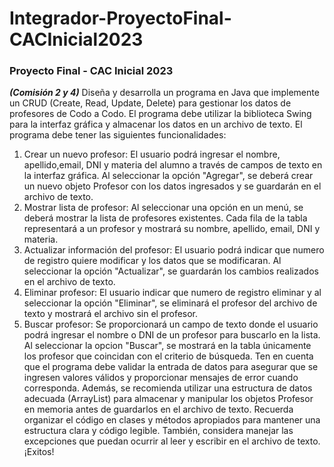 # Integrador-ProyectoFinal-CACInicial2023
### Proyecto Final - CAC Inicial 2023
 ***(Comisión 2 y 4)***
Diseña y desarrolla un programa en Java que implemente un CRUD (Create, Read, Update, Delete)
para gestionar los datos de profesores de Codo a Codo. El programa debe utilizar la biblioteca
Swing para la interfaz gráfica y almacenar los datos en un archivo de texto.
El programa debe tener las siguientes funcionalidades:
 1. Crear un nuevo profesor: El usuario podrá ingresar el nombre, apellido,email, DNI y materia
del alumno a través de campos de texto en la interfaz gráfica.
 Al seleccionar la opción "Agregar", se deberá crear un nuevo objeto Profesor con los datos
ingresados y se guardarán en el archivo de texto.
2. Mostrar lista de profesor: Al seleccionar una opción en un menú, se deberá mostrar la lista de
profesores existentes. Cada fila de la tabla representará a un profesor y mostrará su nombre,
apellido, email, DNI y materia.
3. Actualizar información del profesor: El usuario podrá indicar que numero de registro quiere
modificar y los datos que se modificaran. Al seleccionar la opción "Actualizar", se guardarán los
cambios realizados en el archivo de texto.
4. Eliminar profesor: El usuario indicar que numero de registro eliminar y al seleccionar la opción
"Eliminar", se eliminará el profesor del archivo de texto y mostrará el archivo sin el profesor.
5. Buscar profesor: Se proporcionará un campo de texto donde el usuario podrá ingresar el nombre
o DNI de un profesor para buscarlo en la lista. Al seleccionar la opcion "Buscar", se mostrará en la
tabla únicamente los profesor que coincidan con el criterio de búsqueda.
Ten en cuenta que el programa debe validar la entrada de datos para asegurar que se ingresen
valores válidos y proporcionar mensajes de error cuando corresponda. Además, se recomienda
utilizar una estructura de datos adecuada (ArrayList) para almacenar y manipular los objetos
Profesor en memoria antes de guardarlos en el archivo de texto.
Recuerda organizar el código en clases y métodos apropiados para mantener una estructura clara y
código legible. También, considera manejar las excepciones que puedan ocurrir al leer y escribir en
el archivo de texto.
¡Exitos!
